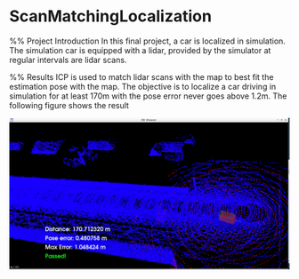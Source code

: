 # ScanMatchingLocalization

%% Project Introduction
In this final project, a car is localized in simulation. The simulation car is equipped with a lidar, provided by the simulator at regular intervals are lidar scans.

%% Results
ICP is used to match lidar scans with the map to best fit the estimation pose with the map. The objective is to localize a car driving in simulation for at least 170m with the pose error never goes above 1.2m. The following figure shows the result

![image](student/Results.png)
